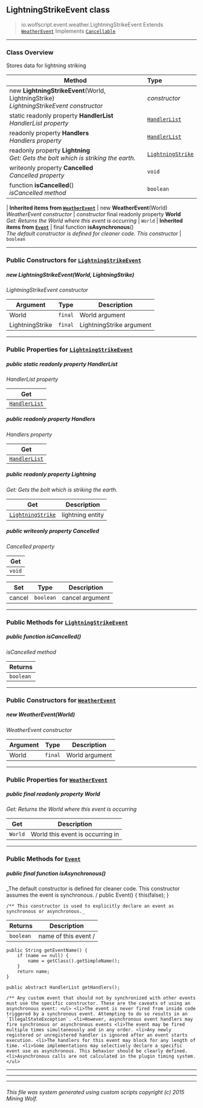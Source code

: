 ## LightningStrikeEvent __class__

>io.wolfscript.event.weather.LightningStrikeEvent
>Extends [`WeatherEvent`](WeatherEvent.md)
>Implements [`Cancellable`](..\Cancellable.md)

---

### Class Overview

Stores data for lightning striking

Method | Type   
--- | :--- 
new __LightningStrikeEvent__(World, LightningStrike) <br> _LightningStrikeEvent constructor_ | _constructor_
static readonly property __HandlerList__ <br> _HandlerList property_ | [`HandlerList`](..\HandlerList.md)
 readonly property __Handlers__ <br> _Handlers property_ | [`HandlerList`](..\HandlerList.md)
 readonly property __Lightning__ <br> _Get: Gets the bolt which is striking the earth._ | [`LightningStrike`](..\..\entity\LightningStrike.md)
 writeonly property __Cancelled__ <br> _Cancelled property_ | `void`
 function __isCancelled__() <br> _isCancelled method_ | `boolean`
 |
__Inherited items from [`WeatherEvent`](WeatherEvent.md)__ |
new __WeatherEvent__(World) <br> _WeatherEvent constructor_ | _constructor_
final readonly property __World__ <br> _Get: Returns the World where this event is occurring_ | `World`
 |
__Inherited items from [`Event`](..\Event.md)__ |
final function __isAsynchronous__() <br> _The default constructor is defined for cleaner code. This constructor_ | `boolean`







---

### Public Constructors for [`LightningStrikeEvent`](LightningStrikeEvent.md)

##### <a id='lightningstrikeevent'></a>new __LightningStrikeEvent__(World, LightningStrike) 

_LightningStrikeEvent constructor_

Argument | Type | Description  
--- | --- | --- 
World | `final` | World argument
LightningStrike | `final` | LightningStrike argument

---

### Public Properties for [`LightningStrikeEvent`](LightningStrikeEvent.md)

##### <a id='handlerlist'></a>public static readonly property __HandlerList__

_HandlerList property_

Get | 
--- | 
[`HandlerList`](..\HandlerList.md) |



##### <a id='handlers'></a>public  readonly property __Handlers__

_Handlers property_

Get | 
--- | 
[`HandlerList`](..\HandlerList.md) |



##### <a id='lightning'></a>public  readonly property __Lightning__

_Get: Gets the bolt which is striking the earth._

Get | Description
--- | --- 
[`LightningStrike`](..\..\entity\LightningStrike.md) | lightning entity



##### <a id='cancelled'></a>public  writeonly property __Cancelled__

_Cancelled property_

Get | 
--- | 
`void` |

Set | Type | Description  
--- | --- | --- 
cancel | `boolean` | cancel argument


---

### Public Methods for [`LightningStrikeEvent`](LightningStrikeEvent.md)

##### <a id='iscancelled'></a>public  function __isCancelled__()

_isCancelled method_

Returns | 
--- | 
`boolean` |


---
### Public Constructors for [`WeatherEvent`](WeatherEvent.md)

##### <a id='weatherevent'></a>new __WeatherEvent__(World) 

_WeatherEvent constructor_

Argument | Type | Description  
--- | --- | --- 
World | `final` | World argument

---

### Public Properties for [`WeatherEvent`](WeatherEvent.md)

##### <a id='world'></a>public final readonly property __World__

_Get: Returns the World where this event is occurring_

Get | Description
--- | --- 
`World` | World this event is occurring in



---

### Public Methods for [`Event`](..\Event.md)

##### <a id='isasynchronous'></a>public final function __isAsynchronous__()

_The default constructor is defined for cleaner code. This constructor assumes the event is synchronous. /
    public Event() {
        this(false);
    }

    /** This constructor is used to explicitly declare an event as synchronous or asynchronous._

Returns | Description
--- | --- 
`boolean` | name of this event /
    public String getEventName() {
        if (name == null) {
            name = getClass().getSimpleName();
        }
        return name;
    }

    public abstract HandlerList getHandlers();

    /** Any custom event that should not by synchronized with other events must use the specific constructor. These are the caveats of using an asynchronous event: <ul> <li>The event is never fired from inside code triggered by a synchronous event. Attempting to do so results in an `IllegalStateException`. <li>However, asynchronous event handlers may fire synchronous or asynchronous events <li>The event may be fired multiple times simultaneously and in any order. <li>Any newly registered or unregistered handler is ignored after an event starts execution. <li>The handlers for this event may block for any length of time. <li>Some implementations may selectively declare a specific event use as asynchronous. This behavior should be clearly defined. <li>Asynchronous calls are not calculated in the plugin timing system. </ul>


---


---


---


###### This file was system generated using custom scripts copyright (c) 2015 Mining Wolf.
	

